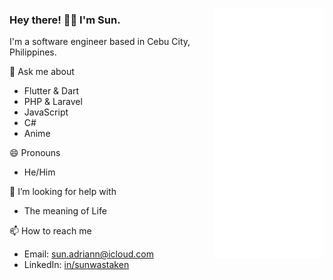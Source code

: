 <img 
  align="right" 
  height="400" 
  width="177" 
  src="assets/anime-hello-once.gif"
/>
<div>
  <h3>Hey there! 👋🏼 I'm Sun.</h3>
  <p>I'm a software engineer based in Cebu City, Philippines.</p>
  <p>
    💬 Ask me about
    <ul>
      <li>Flutter & Dart</li>
      <li>PHP & Laravel</li>
      <li>JavaScript</li>
      <li>C#</li>
      <li>Anime</li>
    </ul>
  </p>
  <p>
    😄 Pronouns
    <ul>
      <li>He/Him</li>
    </ul>
  </p>
  <p>
    🤔 I’m looking for help with
    <ul>
      <li>The meaning of Life</li>
    </ul>
  </p>
  <p>
    📫 How to reach me
    <ul>
      <li>Email: <a href="mailto:sun.adriann@icloud.com">sun.adriann@icloud.com</a></li>
      <li>LinkedIn: <a href="https://www.linkedin.com/in/sunwastaken/">in/sunwastaken</a></li>
    </ul>
  </p>
  <!-- <ul>
    <li>💬 Ask me about: Flutter & Dart, PHP & Laravel, JavaScript, C#, Anime</li>
    <li>😄 Pronouns: He/Him</li>
    <li>🤔 I’m looking for help with: the meaning of life</li>
    <li>📫 How to reach me: <a target="_blank" href="https://www.linkedin.com/in/sunwastaken/">LinkedIn</a></li>
  </ul> -->
</div>
